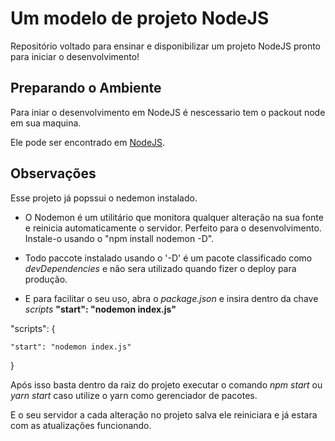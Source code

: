 # Um modelo de projeto NodeJS
Repositório voltado para ensinar e disponibilizar um projeto NodeJS pronto para iniciar o desenvolvimento!


## Preparando o Ambiente
Para iniar o desenvolvimento em NodeJS é nescessario tem o packout node em sua maquina.

Ele pode ser encontrado em [NodeJS](https://nodejs.org/en/).

## Observações
Esse projeto já popssui o nedemon instalado.

- O Nodemon é um utilitário que monitora qualquer alteração na sua fonte e reinicia automaticamente o servidor. Perfeito para o desenvolvimento. Instale-o usando o "npm install nodemon -D".

- Todo paccote instalado usando o '-D' é um pacote classificado como *devDependencies* e não sera utilizado quando fizer o deploy para produção.

- E para facilitar o seu uso, abra o _package.json_ e insira dentro da chave *scripts* **"start": "nodemon index.js"**

"scripts": {  

    "start": "nodemon index.js"  
    
 }
  
Após isso basta dentro da raiz do projeto executar o comando *npm start* ou *yarn start* caso utilize o yarn como gerenciador de pacotes.

E o seu servidor a cada alteração no projeto salva ele reiniciara e já estara com as atualizações funcionando.
  
